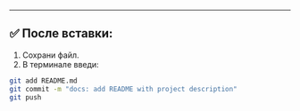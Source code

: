 
---

## ✅ После вставки:

1. Сохрани файл.
2. В терминале введи:

```bash
git add README.md
git commit -m "docs: add README with project description"
git push
